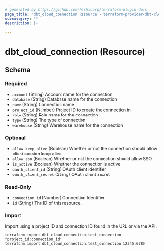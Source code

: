 ```yaml
---
# generated by https://github.com/hashicorp/terraform-plugin-docs
page_title: "dbt_cloud_connection Resource - terraform-provider-dbt-cloud"
subcategory: ""
description: |-
  
---
```


# dbt_cloud_connection (Resource)





<!-- schema generated by tfplugindocs -->
## Schema

### Required

- `account` (String) Account name for the connection
- `database` (String) Database name for the connection
- `name` (String) Connection name
- `project_id` (Number) Project ID to create the connection in
- `role` (String) Role name for the connection
- `type` (String) The type of connection
- `warehouse` (String) Warehouse name for the connection

### Optional

- `allow_keep_alive` (Boolean) Whether or not the connection should allow client session keep alive
- `allow_sso` (Boolean) Whether or not the connection should allow SSO
- `is_active` (Boolean) Whether the connection is active
- `oauth_client_id` (String) OAuth client identifier
- `oauth_client_secret` (String) OAuth client secret

### Read-Only

- `connection_id` (Number) Connection Identifier
- `id` (String) The ID of this resource.


### Import

Import using a project ID and connection ID found in the URL or via the API.
```commandline
terraform import dbt_cloud_connection.test_connection "project_id:connection_id"
terraform import dbt_cloud_connection.test_connection 12345:6789
```
